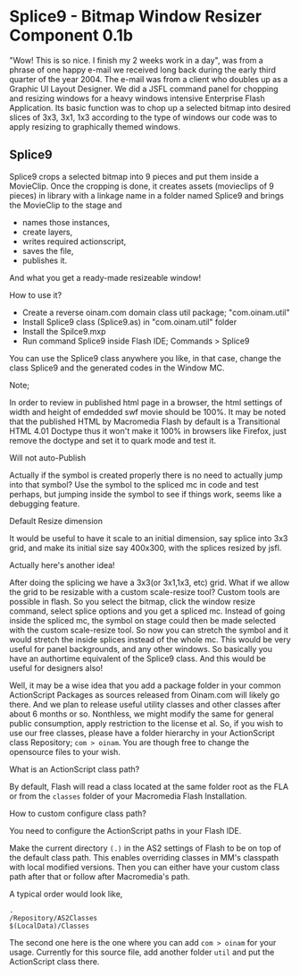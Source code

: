 # Splice9 - Bitmap Window Resizer Component 0.1b

"Wow! This is so nice. I finish my 2 weeks work in a day", was from a phrase of one happy e-mail we received long back during the early third quarter of the year 2004. The e-mail was from a client who doubles up as a Graphic UI Layout Designer. We did a JSFL command panel for chopping and resizing windows for a heavy windows intensive Enterprise Flash Application. Its basic function was to chop up a selected bitmap into desired slices of 3x3, 3x1, 1x3 according to the type of windows our code was to apply resizing to graphically themed windows.

## Splice9

Splice9 crops a selected bitmap into 9 pieces and put them inside a MovieClip. Once the cropping is done, it creates assets (movieclips of 9 pieces) in library with a linkage name in a folder named Splice9 and brings the MovieClip to the stage and 

- names those instances,
- create layers,
- writes required actionscript,
- saves the file,
- publishes it.

And what you get a ready-made resizeable window!

How to use it?

- Create a reverse oinam.com domain class util package; "com.oinam.util"
- Install Splice9 class (Splice9.as) in "com.oinam.util" folder
- Install the Spilce9.mxp
- Run command Splice9 inside Flash IDE; Commands > Splice9

You can use the Splice9 class anywhere you like, in that case, change the class Splice9 and the generated codes in the Window MC.

Note;

In order to review in published html page in a browser, the html settings of width and height of emdedded swf movie should be 100%. It may be noted that the published HTML by Macromedia Flash by default is a Transitional HTML 4.01 Doctype thus it won't make it 100% in browsers like Firefox, just remove the doctype and set it to quark mode and test it.

Will not auto-Publish

Actually if the symbol is created properly there is no need to actually jump into that symbol? Use the symbol to the spliced mc in code and test perhaps, but jumping inside the symbol to see if things work, seems like a debugging feature.

Default Resize dimension

It would be useful to have it scale to an initial dimension, say splice into 3x3 grid, and make its initial size say 400x300, with the splices resized by jsfl.

Actually here's another idea!

After doing the splicing we have a 3x3(or 3x1,1x3, etc) grid. What if we allow the grid to be resizable with a custom scale-resize tool? Custom tools are possible in flash. So you select the bitmap, click the window resize command, select splice options and you get a spliced mc. Instead of going inside the spliced mc, the symbol on stage could then be made selected with the custom scale-resize tool. So now you can stretch the symbol and it would stretch the inside splices instead of the whole mc. This would be very useful for panel backgrounds, and any other windows. So basically you have an authortime equivalent of the Splice9 class. And this would be useful for designers also!

Well, it may be a wise idea that you add a package folder in your common ActionScript Packages as sources released from Oinam.com will likely go there. And we plan to release useful utility classes and other classes after about 6 months or so. Nonthless, we might modify the same for general public consumption, apply restriction to the license et al. So, if you wish to use our free classes, please have a folder hierarchy in your ActionScript class Repository; `com > oinam`. You are though free to change the opensource files to your wish.

What is an ActionScript class path?

By default, Flash will read a class located at the same folder root as the FLA or from the `classes` folder of your Macromedia Flash Installation.

How to custom configure class path?

You need to configure the ActionScript paths in your Flash IDE.

Make the current directory `(.)` in the AS2 settings of Flash to be on top of the default class path. This enables overriding classes in MM's classpath with local modified versions. Then you can either have your custom class path after that or follow after Macromedia's path.

A typical order would look like,

```
.
/Repository/AS2Classes
$(LocalData)/Classes
```

The second one here is the one where you can add `com > oinam` for your usage. Currently for this source file, add another folder `util` and put the ActionScript class there.